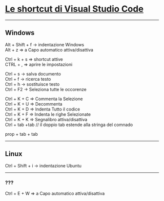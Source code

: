 # [Le shortcut di Visual Studio Code](https://www.html.it/pag/415015/le-shortcut-di-visual-studio-code/)

---
## Windows
Alt   + Shift + f    ->  indentazione Windows  
Alt + z     	=> a Capo automatico attiva/disattiva  

Ctrl + k + s	=> shortcut attive  
CTRL + ,        => aprire le impostazioni  

Ctrl  +  s           ->  salva documento  
Ctrl  +  f           ->  ricerca testo  
Ctrl  +  h           ->  sostituisce testo  
Ctrl  +  F2          ->  Seleziona tutte le occorenze  

Ctrl + K + C	=> Commenta la Selezione  
Ctrl + K + U	=> Decommenta  
Ctrl + K + D	=> Indenta Tutto il codice  
Ctrl + K + F	=> Indenta le righe Selezionate   
Ctrl + K + K	=> Segnalibro attiva/disattiva  
Ctrl + tab +tab	// il doppio tab estende alla stringa del comnado  


prop + tab + tab

---
## Linux
Ctrl  + Shift + i    ->  indentazione Ubuntu  

---
### ???  
Ctrl + E + W	=> a Capo automatico attiva/disattiva  